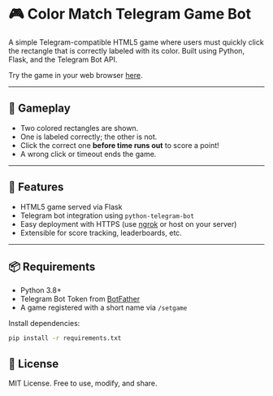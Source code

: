 # 🎮 Color Match Telegram Game Bot

A simple Telegram-compatible HTML5 game where users must quickly click the rectangle that is correctly labeled with its color. Built using Python, Flask, and the Telegram Bot API.

Try the game in your web browser [here](https://scusemua.github.io/Telegram-Color-Clicker-Game-Bot/).

---

## 🧠 Gameplay

- Two colored rectangles are shown.
- One is labeled correctly; the other is not.
- Click the correct one **before time runs out** to score a point!
- A wrong click or timeout ends the game.

---

## 🚀 Features

- HTML5 game served via Flask
- Telegram bot integration using `python-telegram-bot`
- Easy deployment with HTTPS (use [ngrok](https://ngrok.com/) or host on your server)
- Extensible for score tracking, leaderboards, etc.

---

## 📦 Requirements

- Python 3.8+
- Telegram Bot Token from [BotFather](https://t.me/botfather)
- A game registered with a short name via `/setgame`

Install dependencies:
```bash
pip install -r requirements.txt
```

## 📜 License
MIT License. Free to use, modify, and share.